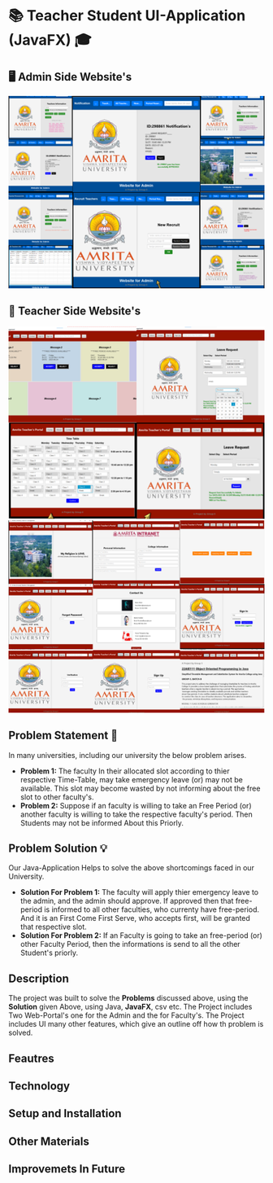 # 📚 Teacher Student UI-Application (JavaFX) 🎓

## 🖥️ Admin Side Website's

![Admin](https://github.com/NILAVARASAN-M/College-Admin-Teacher-Student-Management-Java-Application/blob/master/for_readme/element%20(4).png)

## 📝 Teacher Side  Website's

![Collage1](https://github.com/NILAVARASAN-M/College-Admin-Teacher-Student-Management-Java-Application/blob/master/for_readme/element.png)
![Collage2](https://github.com/NILAVARASAN-M/College-Admin-Teacher-Student-Management-Java-Application/blob/master/for_readme/element%20(2).png)

## Problem Statement 🎯

In many universities, including our university the below problem arises.
- **Problem 1:** The faculty In their allocated slot according to thier respective Time-Table, may take emergency leave (or) may not be available. This slot may become wasted by not informing about the free slot to other  faculty's.
- **Problem 2:** Suppose if an faculty is willing to take an Free Period (or) another faculty is willing to take the respective faculty's period. Then Students may not be informed About this Priorly.

## Problem Solution 💡
Our Java-Application Helps to solve the above shortcomings faced in our University.
- **Solution For Problem 1:** The faculty will apply thier emergency leave to the admin, and the admin should approve. If approved then that free-period is informed to all other faculties, who currenty have free-period.
And it is an First Come First Serve, who accepts first, will be granted that respective slot.
- **Solution For Problem 2:** If an Faculty is going to take an free-period (or) other Faculty Period, then the informations is send to all the other Student's priorly.

## Description
The project was built to solve the **Problems** discussed above, using the **Solution** given Above, using Java, **JavaFX**, csv etc. The Project includes Two Web-Portal's one for the Admin and the for Faculty's. The Project includes UI many other features, which give an outline off how th problem is solved.
## Feautres
## Technology
## Setup and Installation
## Other Materials
## Improvemets In Future
